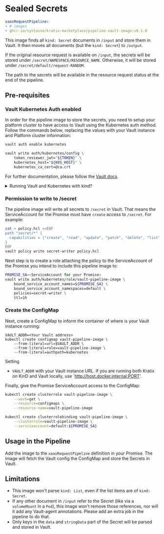 # Sealed Secrets

```yaml
xaasRequestPipeline:
- # images
- ghcr.io/syntasso/kratix-marketplace/pipeline-vault-image:v0.1.0
```

This image finds all `kind: Secret` documents in `/input` and store them in Vault. It then
moves all documents (but the `kind: Secret`) to `/output`.

If the original resource request is available on `/input`, the secrets will be stored
under `/secret/NAMESPACE/RESOURCE_NAME`. Otherwise, it will be stored under
`/secret/default/request-RANDOM`.

The path to the secrets will be available in the resource request status at the end of the
pipeline.


## Pre-requisites

### Vault Kubernetes Auth enabled

In order for the pipeline image to store the secrets, you need to setup your platform
cluster to have access to Vault using the Kubernetes auth method. Follow the commands
below, replacing the values with your Vault instance and Platform cluster information:

```bash
vault auth enable kubernetes

vault write auth/kubernetes/config \
    token_reviewer_jwt="${TOKEN}" \
    kubernetes_host="${K8S_HOST}" \
    kubernetes_ca_cert=@ca.crt
```

For further
documentation, please follow the [Vault
docs](https://developer.hashicorp.com/vault/docs/auth/kubernetes).

<details>
<summary>Running Vault and Kubernetes with kind?</summary>
<br />

For the JWT Token Reviewer, you can:

* Create a ServiceAccount for this pipeline stage:
    ```
    kubectl create serviceaccount vault-auth-delegator
    ```
* Create a ClusterRoleBinding binding the `system:auth-deletagor` ClusterRole to the ServiceAccount
    ```
    kubectl create clusterrolebinding role-tokenreview-binding \
        --clusterrole=system:auth-delegator \
        --serviceaccount=default:vault-auth-delegator
    ```
* Create a Secret and attach it to the ServiceAccount:
    ```
    kubectl apply -f - <<EOF
    apiVersion: v1
    kind: Secret
    metadata:
      name: vault-auth-token
      annotations:
        kubernetes.io/service-account.name: vault-auth-delegator
    type: kubernetes.io/service-account-token
    EOF
    ```
* Extract the JWT token:
    ```
    kubectl describe secrets/vault-auth-token
    ```

For the Kubernetes Host, you can run:

```bash
kubectl cluster-info
```

For the Kubernetes CA Certificate, run:

```bash
kubectl config view --raw --minify --flatten -o jsonpath='{.clusters[].cluster}' | yq '."certificate-authority-data"' | base64 -d
```

</details>

### Permission to write to /secret

The pipeline image will write all secrets to `/secret` in Vault. That means the
ServiceAccount for the Promise must have `create` access to `/secret`. For example:

```bash
cat > policy.hcl <<EOF
path "secret/*" {
  capabilities = ["create", "read", "update", "patch", "delete", "list"]
}
EOF
vault policy write secret-writer policy.hcl
```

Next step is to create a role attaching the policy to the ServiceAccount of the Promise
you intend to include this pipeline image to:

```bash
PROMISE_SA=<ServiceAccount for your Promise>
vault write auth/kubernetes/role/vault-pipeline-image \
    bound_service_account_names=${PROMISE_SA} \
    bound_service_account_namespaces=default \
    policies=secret-writer \
    ttl=1h
```

### Create the ConfigMap

Next, create a ConfigMap to inform the container of where is your Vault instance running:

```
VAULT_ADDR=<Your Vault address>
kubectl create configmap vault-pipeline-image \
    --from-literal=url=$VAULT_ADDR \
    --from-literal=role=vault-pipeline-image \
    --from-literal=authpath=kubernetes
```

Setting
* `VAULT_ADDR` with your Vault instance URL. If you are running both Kratix on KinD and
  Vault locally, use `http://host.docker.internal:PORT'.

Finally, give the Promise ServiceAccount access to the ConfigMap:

```bash
kubectl create clusterrole vault-pipeline-image \
    --verb=get \
    --resource=configmaps \
    --resource-name=vault-pipeline-image

kubectl create clusterrolebinding vault-pipeline-image \
    --clusterrole=vault-pipeline-image \
    --serviceaccount=default:${PROMISE_SA}
```

## Usage in the Pipeline

Add the image to the `xaasRequestPipeline` definition in your Promise. The image will
fetch the Vault config the ConfigMap and store the Secrets in Vault.

## Limitations

* This image won't parse `kind: List`, even if the list items are of `kind: Secret`.
* If any other document in `/input` refer to the Secret (like via a `volumeMount` in a
  `Pod`), this image won't remove those references, nor will it add any Vault-agent
  annotations. Please add an extra job in the pipeline to do that.
* Only keys in the `data` and `stringData` part of the Secret will be parsed
  and stored in Vault.

